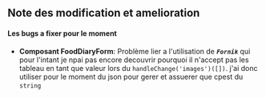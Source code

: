 ## Note des modification et amelioration

#### Les bugs a fixer pour le moment

-  **Composant FoodDiaryForm**: Problème lier a l'utilisation de
    **_`Fornik`_** qui pour l'intant je npai pas encore decouvrir pourquoi il n'accept pas les tableau en
    tant que valeur lors du `handleChange('images')([])`. j'ai donc utiliser
    pour le moment du json pour gerer et assuerer que cpest du `string`
